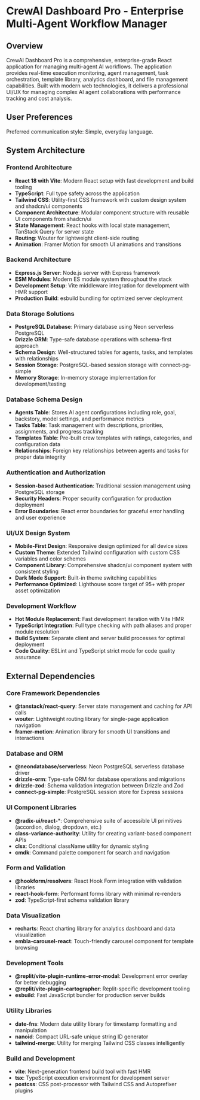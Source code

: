 # CrewAI Dashboard Pro - Enterprise Multi-Agent Workflow Manager

## Overview

CrewAI Dashboard Pro is a comprehensive, enterprise-grade React application for managing multi-agent AI workflows. The application provides real-time execution monitoring, agent management, task orchestration, template library, analytics dashboard, and file management capabilities. Built with modern web technologies, it delivers a professional UI/UX for managing complex AI agent collaborations with performance tracking and cost analysis.

## User Preferences

Preferred communication style: Simple, everyday language.

## System Architecture

### Frontend Architecture
- **React 18 with Vite**: Modern React setup with fast development and build tooling
- **TypeScript**: Full type safety across the application
- **Tailwind CSS**: Utility-first CSS framework with custom design system and shadcn/ui components
- **Component Architecture**: Modular component structure with reusable UI components from shadcn/ui
- **State Management**: React hooks with local state management, TanStack Query for server state
- **Routing**: Wouter for lightweight client-side routing
- **Animation**: Framer Motion for smooth UI animations and transitions

### Backend Architecture
- **Express.js Server**: Node.js server with Express framework
- **ESM Modules**: Modern ES module system throughout the stack
- **Development Setup**: Vite middleware integration for development with HMR support
- **Production Build**: esbuild bundling for optimized server deployment

### Data Storage Solutions
- **PostgreSQL Database**: Primary database using Neon serverless PostgreSQL
- **Drizzle ORM**: Type-safe database operations with schema-first approach
- **Schema Design**: Well-structured tables for agents, tasks, and templates with relationships
- **Session Storage**: PostgreSQL-based session storage with connect-pg-simple
- **Memory Storage**: In-memory storage implementation for development/testing

### Database Schema Design
- **Agents Table**: Stores AI agent configurations including role, goal, backstory, model settings, and performance metrics
- **Tasks Table**: Task management with descriptions, priorities, assignments, and progress tracking
- **Templates Table**: Pre-built crew templates with ratings, categories, and configuration data
- **Relationships**: Foreign key relationships between agents and tasks for proper data integrity

### Authentication and Authorization
- **Session-based Authentication**: Traditional session management using PostgreSQL storage
- **Security Headers**: Proper security configuration for production deployment
- **Error Boundaries**: React error boundaries for graceful error handling and user experience

### UI/UX Design System
- **Mobile-First Design**: Responsive design optimized for all device sizes
- **Custom Theme**: Extended Tailwind configuration with custom CSS variables and color schemes
- **Component Library**: Comprehensive shadcn/ui component system with consistent styling
- **Dark Mode Support**: Built-in theme switching capabilities
- **Performance Optimized**: Lighthouse score target of 95+ with proper asset optimization

### Development Workflow
- **Hot Module Replacement**: Fast development iteration with Vite HMR
- **TypeScript Integration**: Full type checking with path aliases and proper module resolution
- **Build System**: Separate client and server build processes for optimal deployment
- **Code Quality**: ESLint and TypeScript strict mode for code quality assurance

## External Dependencies

### Core Framework Dependencies
- **@tanstack/react-query**: Server state management and caching for API calls
- **wouter**: Lightweight routing library for single-page application navigation
- **framer-motion**: Animation library for smooth UI transitions and interactions

### Database and ORM
- **@neondatabase/serverless**: Neon PostgreSQL serverless database driver
- **drizzle-orm**: Type-safe ORM for database operations and migrations
- **drizzle-zod**: Schema validation integration between Drizzle and Zod
- **connect-pg-simple**: PostgreSQL session store for Express sessions

### UI Component Libraries
- **@radix-ui/react-***: Comprehensive suite of accessible UI primitives (accordion, dialog, dropdown, etc.)
- **class-variance-authority**: Utility for creating variant-based component APIs
- **clsx**: Conditional className utility for dynamic styling
- **cmdk**: Command palette component for search and navigation

### Form and Validation
- **@hookform/resolvers**: React Hook Form integration with validation libraries
- **react-hook-form**: Performant forms library with minimal re-renders
- **zod**: TypeScript-first schema validation library

### Data Visualization
- **recharts**: React charting library for analytics dashboard and data visualization
- **embla-carousel-react**: Touch-friendly carousel component for template browsing

### Development Tools
- **@replit/vite-plugin-runtime-error-modal**: Development error overlay for better debugging
- **@replit/vite-plugin-cartographer**: Replit-specific development tooling
- **esbuild**: Fast JavaScript bundler for production server builds

### Utility Libraries
- **date-fns**: Modern date utility library for timestamp formatting and manipulation
- **nanoid**: Compact URL-safe unique string ID generator
- **tailwind-merge**: Utility for merging Tailwind CSS classes intelligently

### Build and Development
- **vite**: Next-generation frontend build tool with fast HMR
- **tsx**: TypeScript execution environment for development server
- **postcss**: CSS post-processor with Tailwind CSS and Autoprefixer plugins
